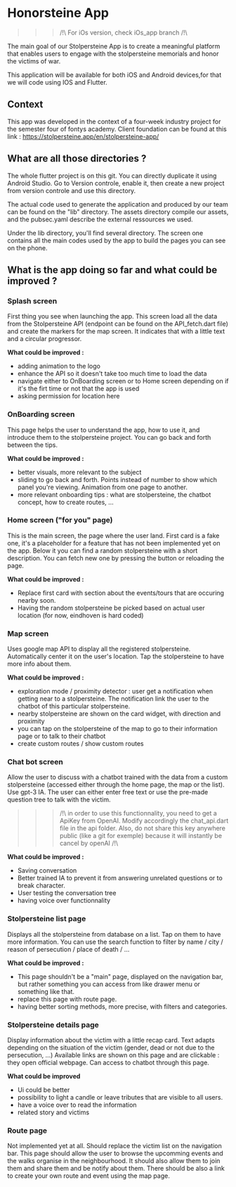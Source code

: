 # Honorsteine App

>>> /!\ For iOs version, check iOs_app branch /!\

The main goal of our Stolpersteine App is to create a meaningful platform that enables users to engage with the stolpersteine memorials and honor the victims of war. 

This application will be available for both iOS and Android devices,for that we will code using IOS and Flutter.

## Context
This app was developed in the context of a four-week industry project for the semester four of fontys academy.
Client foundation can be found at this link : https://stolpersteine.app/en/stolpersteine-app/

## What are all those directories ?
The whole flutter project is on this git. You can directly duplicate it using Android Studio.
Go to Version controle, enable it, then create a new project from version controle and use this directory.

The actual code used to generate the application and produced by our team can be found on the "lib" directory.
The assets directory compile our assets, and the pubsec.yaml describe the external ressources we used.

Under the lib directory, you'll find several directory. The screen one contains all the main codes used by the app to build the pages you can see on the phone.

## What is the app doing so far and what could be improved ?
### Splash screen
First thing you see when launching the app.
This screen load all the data from the Stolpersteine API (endpoint can be found on the API_fetch.dart file) and create the markers for the map screen.
It indicates that with a little text and a circular progressor.

**What could be improved :**
- adding animation to the logo
- enhance the API so it doesn't take too much time to load the data
- navigate either to OnBoarding screen or to Home screen depending on if it's the firt time or not that the app is used
- asking permission for location here

### OnBoarding screen
This page helps the user to understand the app, how to use it, and introduce them to the stolpersteine project.
You can go back and forth between the tips.

**What could be improved :**
- better visuals, more relevant to the subject
- sliding to go back and forth. Points instead of number to show which panel you're viewing. Animation from one page to another.
- more relevant onboarding tips : what are stolpersteine, the chatbot concept, how to create routes, ...

### Home screen ("for you" page)
This is the main screen, the page where the user land.
First card is a fake one, it's a placeholder for a feature that has not been implemented yet on the app.
Below it you can find a random stolpersteine with a short description. You can fetch new one by pressing the button or reloading the page.

**What could be improved :**
- Replace first card with section about the events/tours that are occuring nearby soon.
- Having the random stolpersteine be picked based on actual user location (for now, eindhoven is hard coded)

### Map screen
Uses google map API to display all the registered stolpersteine.
Automatically center it on the user's location.
Tap the stolpersteine to have more info about them.

**What could be improved :**
- exploration mode / proximity detector : user get a notification when getting near to a stolpersteine. The notification link the user to the chatbot of this particular stolpersteine.
- nearby stolpersteine are shown on the card widget, with direction and proximity
- you can tap on the stolpersteine of the map to go to their information page or to talk to their chatbot
- create custom routes / show custom routes

### Chat bot screen
Allow the user to discuss with a chatbot trained with the data from a custom stolpersteine (accessed either through the home page, the map or the list). Use gpt-3 IA.
The user can either enter free text or use the pre-made question tree to talk with the victim.
>>> /!\ in order to use this functionnality, you need to get a ApiKey from OpenAI. Modify accordingly the chat_api.dart file in the api folder. Also, do not share this key anywhere public (like a git for exemple) because it will instantly be cancel by openAI /!\

**What could be improved :**
- Saving conversation
- Better trained IA to prevent it from answering unrelated questions or to break character.
- User testing the conversation tree
- having voice over functionnality

### Stolpersteine list page
Displays all the stolpersteine from database on a list. Tap on them to have more information.
You can use the search function to filter by name / city / reason of persecution / place of death / ...

**What could be improved :**
- This page shouldn't be a "main" page, displayed on the navigation bar, but rather something you can access from like drawer menu or something like that.
- replace this page with route page.
- having better sorting methods, more precise, with filters and categories.

### Stolpersteine details page
Display information about the victim with a little recap card.
Text adapts depending on the situation of the victim (gender, dead or not due to the persecution, ...)
Available links are shown on this page and are clickable : they open official webpage.
Can access to chatbot through this page.

**What could be improved**
- Ui could be better
- possibility to light a candle or leave tributes that are visible to all users.
- have a voice over to read the information
- related story and victims

### Route page
Not implemented yet at all.
Should replace the victim list on the navigation bar.
This page should allow the user to browse the upcomming events and the walks organise in the neighbourhood.
It should also allow them to join them and share them and be notify about them.
There should be also a link to create your own route and event using the map page.





